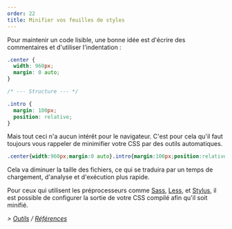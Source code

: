 ```yaml
---
order: 22
title: Minifier vos feuilles de styles
---
```


Pour maintenir un code lisible, une bonne idée est d'écrire des commentaires et d'utiliser l'indentation :

```css
.center {
  width: 960px;
  margin: 0 auto;
}

/* --- Structure --- */

.intro {
  margin: 100px;
  position: relative;
}
```

Mais tout ceci n'a aucun intérêt pour le navigateur. C'est pour cela qu'il faut toujours vous rappeler de minimifier votre CSS par des outils automatiques.

```css
.center{width:960px;margin:0 auto}.intro{margin:100px;position:relative}
```

Cela va diminuer la taille des fichiers, ce qui se traduira par un temps de chargement, d'analyse et d'exécution plus rapide.

Pour ceux qui utilisent les préprocesseurs comme [Sass](http://sass-lang.com/), [Less](http://lesscss.org/), et [Stylus](http://learnboost.github.com/stylus/), il est possible de configurer la sortie de votre CSS compilé afin qu'il soit minifié.

*> [Outils](https://github.com/zenorocha/browser-diet/wiki/Tools#wiki-minify-your-stylesheets) / [Références](https://github.com/zenorocha/browser-diet/wiki/References#minify-your-stylesheets)*
